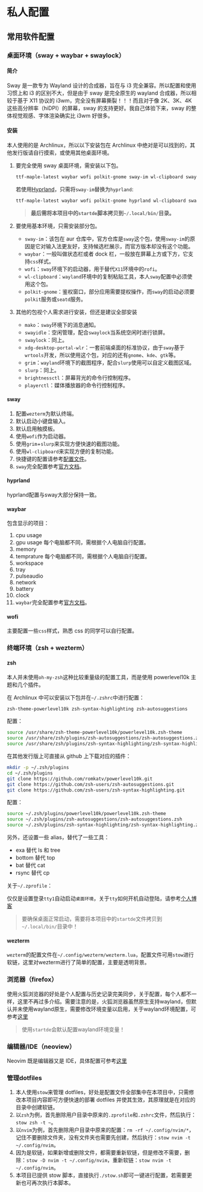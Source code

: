 # 私人配置

## 常用软件配置

### 桌面环境（sway + waybar + swaylock）

#### 简介

Sway 是一款专为 Wayland 设计的合成器，旨在与 i3 完全兼容。所以配置和使用习惯上和 i3 的区别不大，但是由于 sway 是完全原生的 wayland 合成器，所以相较于基于 X11 协议的 i3wm，完全没有屏幕撕裂！！！而且对于像 2K、3K、4K 这些高分辨率（hiDPI）的屏幕，sway 的支持更好。我自己体验下来，sway 的整体视觉观感、字体渲染确实比 i3wm 好很多。

#### 安装

本人使用的是 Archlinux，所以以下安装包在 Archlinux 中绝对是可以找到的，其他发行版请自行摸索，或使用其他桌面环境。

1. 要完全使用 sway 桌面环境，需安装以下包。

    ```bash
    ttf-maple-latest waybar wofi polkit-gnome sway-im wl-clipboard swayidle swaylock brightnessctl playerctl grim slurp mako xdg-desktop-portal-wlr
    ```

    若使用[Hyprland](https://hyprland.org/)，只需将`sway-im`替换为`hyprland`:
    ```bash
    ttf-maple-latest waybar wofi polkit-gnome hyprland wl-clipboard swaylock brightnessctl playerctl grim slurp mako xdg-desktop-portal-wlr
    ```
    > **最后需将本项目中的`startde`脚本拷贝到`~/.local/bin/`目录。**

2. 要使用基本环境，只需安装部分包。

    * `sway-im`：该包在 aur 仓库中，官方仓库是`sway`这个包，使用`sway-im`的原因是它对输入法更友好，支持候选栏展示，而官方版本却没有这个功能。
    * `waybar`：一般叫做状态栏或者 dock 栏，一般放在屏幕上方或下方，它支持`css`样式。
    * `wofi`：`sway`环境下的启动器，用于替代`X11`环境中的`rofi`。
    * `wl-clipboard`：`wayland`环境中的复制粘贴工具，本人`sway`配置中必须使用这个包。
    * `polkit-gnome`：鉴权窗口，部分应用需要提权操作，而`sway`的启动必须要`polkit`服务或`seatd`服务。

3. 其他的包视个人需求进行安装，但还是建议全部安装

    * `mako`：`sway`环境下的消息通知。
    * `swayidle`：空闲管理，配合`swaylock`当系统空闲时进行锁屏。
    * `swaylock`：同上。
    * `xdg-desktop-portal-wlr`：一套前端桌面的标准协议，由于`sway`基于`wrtools`开发，所以使用这个包，对应的还有`gnome`、`kde`、`gtk`等。
    * `grim`：`wayland`环境下的截图程序，配合`slurp`使用可以自定义截图区域。
    * `slurp`：同上。
    * `brightnessctl`：屏幕背光的命令行控制程序。
    * `playerctl`：媒体播放器的命令行控制程序。

#### sway

1. 配置`wezterm`为默认终端。
2. 默认启动小键盘输入。
3. 默认启用触摸板。
4. 使用`wofi`作为启动器。
5. 使用`grim`+`slurp`来实现方便快速的截图功能。
6. 使用`wl-clipboard`来实现方便的复制功能。
7. 快捷键的配置请参考[配置文件](sway/config)。
8. `sway`完全配置参考[官方文档](https://github.com/swaywm/sway/wiki)。

#### hyprland

hyprland配置与sway大部分保持一致。

#### waybar

包含显示的项目：

1. cpu usage
2. gpu usage 每个电脑都不同，需根据个人电脑自行配置。
2. memory
3. temprature 每个电脑都不同，需根据个人电脑自行配置。
4. workspace
5. tray
6. pulseaudio
7. network
8. battery
9. clock
10. `waybar`完全配置参考[官方文档](https://github.com/Alexays/Waybar/wiki/Configuration)。

#### wofi

主要配置一些`css`样式，熟悉 css 的同学可以自行配置。

### 终端环境（zsh + wezterm）

#### zsh

本人并未使用`oh-my-zsh`这种比较重量级的配置工具，而是使用 powerlevel10k 主题和几个插件。

在 Archlinux 中可以安装以下包并在`~/.zshrc`中进行配置：
```bash
zsh-theme-powerlevel10k zsh-syntax-highlighting zsh-autosuggestions
```
配置：
```bash
source /usr/share/zsh-theme-powerlevel10k/powerlevel10k.zsh-theme
source /usr/share/zsh/plugins/zsh-autosuggestions/zsh-autosuggestions.zsh
source /usr/share/zsh/plugins/zsh-syntax-highlighting/zsh-syntax-highlighting.zsh
```
在其他发行版上可直接从 github 上下载对应的插件：
```bash
mkdir -p ~/.zsh/plugins
cd ~/.zsh/plugins
git clone https://github.com/romkatv/powerlevel10k.git
git clone https://github.com/zsh-users/zsh-autosuggestions.git
git clone https://github.com/zsh-users/zsh-syntax-highlighting.git
```

配置：
```bash
source ~/.zsh/plugins/powerlevel10k/powerlevel10k.zsh-theme
source ~/.zsh/plugins/zsh-autosuggestions/zsh-autosuggestions.zsh
source ~/.zsh/plugins/zsh-syntax-highlighting/zsh-syntax-highlighting.zsh
```

另外，还设置一些 alias，替代了一些工具：

* exa 替代 ls 和 tree
* bottom 替代 top
* bat 替代 cat
* rsync 替代 cp

关于`~/.zprofile`：

仅仅是设置登录`tty1`自动启动`桌面环境`，关于`tty`如何开机自动登陆，请参考[个人博客](https://groveer.github.io/blog/linux/auto-login/)

> 要确保桌面正常启动，需要将本项目中的`startde`文件拷贝到`~/.local/bin/`目录中！

#### wezterm

`wezterm`的配置文件在`~/.config/wezterm/wezterm.lua`，配置文件可用`stow`进行软链，这里对wezterm进行了简单的配置，主要是透明背景。

### 浏览器（firefox）

使用火狐浏览器的好处是个人配置与历史记录完美同步，关于配置，每个人都不一样，这里不再过多介绍。需要注意的是，火狐浏览器虽然原生支持wayland，但默认并未使用wayland原生，需要修改环境变量以启用，关于wayland环境配置，可参考[这里](https://groveer.github.io/book/archlinux/config.html#%E9%85%8D%E7%BD%AEwayland%E7%8E%AF%E5%A2%83)

> 使用`startde`会默认配置wayland环境变量！

### 编辑器/IDE（neoview）

Neovim 既是编辑器又是 IDE，具体配置可参考[这里](nvim/README.md)

### 管理dotfiles

1. 本人使用`stow`来管理 dotfiles，好处是配置文件全部集中在本项目中，只需修改本项目内容即可方便快速的部署 dotfiles 并使其生效，其原理就是在对应的目录中创建软链。
2. 以`zsh`为例，首先删除用户目录中原来的`.zprofile`和`.zshrc`文件，然后执行：`stow zsh -t ~`。
3. 以`nvim`为例，首先删除用户目录中原来的配置：`rm -rf ~/.config/nvim/*`，记住不要删除文件夹，没有文件夹也需要先创建，然后执行：`stow nvim -t ~/.config/nvim`。
4. 因为是软链，如果新增或删除文件，都需要重新软链，但是修改不需要，删除：`stow -D nvim -t ~/.config/nvim`，重新软链：`stow nvim -t ~/.config/nvim`。
5. 本项目已提供 stow 脚本，直接执行`./stow.sh`即可一键进行配置，若需要更新也可再次执行本脚本。

